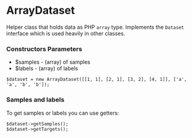 # ArrayDataset

Helper class that holds data as PHP `array` type. Implements the `Dataset` interface which is used heavily in other classes.

### Constructors Parameters

* $samples - (array) of samples
* $labels - (array) of labels

```
$dataset = new ArrayDataset([[1, 1], [2, 1], [3, 2], [4, 1]], ['a', 'a', 'b', 'b']);
```

### Samples and labels

To get samples or labels you can use getters:

```
$dataset->getSamples();
$dataset->getTargets();
```
